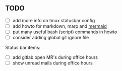 ## TODO

- [ ] add more info on tmux statusbar config
- [ ] add howto for markdown, marp and [mermaid](https://mermaid-js.github.io/mermaid/#/)
- [ ] put many useful bash (script) commands in howto
- [ ] consider adding global git ignore file

Status bar items:
- [ ] add gitlab open MR's during office hours
- [ ] show unread mails during office hours
